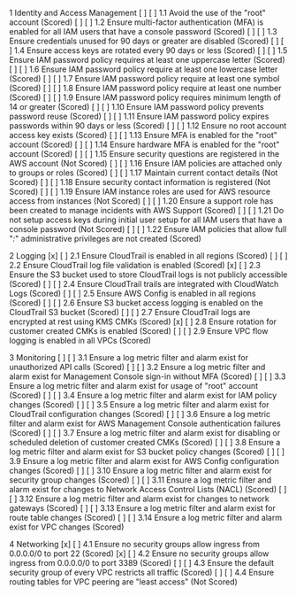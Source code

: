1 Identity and Access Management
[ ] [ ] 1.1 Avoid the use of the "root" account (Scored)
[ ] [ ] 1.2 Ensure multi-factor authentication (MFA) is enabled for all IAM users that have a console password (Scored)
[ ] [ ] 1.3 Ensure credentials unused for 90 days or greater are disabled (Scored)
[ ] [ ] 1.4 Ensure access keys are rotated every 90 days or less (Scored)
[ ] [ ] 1.5 Ensure IAM password policy requires at least one uppercase letter (Scored)
[ ] [ ] 1.6 Ensure IAM password policy require at least one lowercase letter (Scored)
[ ] [ ] 1.7 Ensure IAM password policy require at least one symbol (Scored)
[ ] [ ] 1.8 Ensure IAM password policy require at least one number (Scored)
[ ] [ ] 1.9 Ensure IAM password policy requires minimum length of 14 or greater (Scored)
[ ] [ ] 1.10 Ensure IAM password policy prevents password reuse (Scored)
[ ] [ ] 1.11 Ensure IAM password policy expires passwords within 90 days or less (Scored)
[ ] [ ] 1.12 Ensure no root account access key exists (Scored)
[ ] [ ] 1.13 Ensure MFA is enabled for the "root" account (Scored)
[ ] [ ] 1.14 Ensure hardware MFA is enabled for the "root" account (Scored)
[ ] [ ] 1.15 Ensure security questions are registered in the AWS account (Not Scored)
[ ] [ ] 1.16 Ensure IAM policies are attached only to groups or roles (Scored)
[ ] [ ] 1.17 Maintain current contact details (Not Scored)
[ ] [ ] 1.18 Ensure security contact information is registered (Not Scored)
[ ] [ ] 1.19 Ensure IAM instance roles are used for AWS resource access from instances (Not Scored)
[ ] [ ] 1.20 Ensure a support role has been created to manage incidents with AWS Support (Scored)
[ ] [ ] 1.21 Do not setup access keys during initial user setup for all IAM users that have a console password (Not Scored)
[ ] [ ] 1.22 Ensure IAM policies that allow full "*:*" administrative privileges are not created (Scored)

2 Logging
[x] [ ] 2.1 Ensure CloudTrail is enabled in all regions (Scored)
[ ] [ ] 2.2 Ensure CloudTrail log file validation is enabled (Scored)
[x] [ ] 2.3 Ensure the S3 bucket used to store CloudTrail logs is not publicly accessible (Scored)
[ ] [ ] 2.4 Ensure CloudTrail trails are integrated with CloudWatch Logs (Scored)
[ ] [ ] 2.5 Ensure AWS Config is enabled in all regions (Scored)
[ ] [ ] 2.6 Ensure S3 bucket access logging is enabled on the CloudTrail S3 bucket (Scored)
[ ] [ ] 2.7 Ensure CloudTrail logs are encrypted at rest using KMS CMKs (Scored)
[x] [ ] 2.8 Ensure rotation for customer created CMKs is enabled (Scored)
[ ] [ ] 2.9 Ensure VPC flow logging is enabled in all VPCs (Scored)

3 Monitoring
[ ] [ ] 3.1 Ensure a log metric filter and alarm exist for unauthorized API calls (Scored)
[ ] [ ] 3.2 Ensure a log metric filter and alarm exist for Management Console sign-in without MFA (Scored)
[ ] [ ] 3.3 Ensure a log metric filter and alarm exist for usage of "root" account (Scored)
[ ] [ ] 3.4 Ensure a log metric filter and alarm exist for IAM policy changes (Scored)
[ ] [ ] 3.5 Ensure a log metric filter and alarm exist for CloudTrail configuration changes (Scored)
[ ] [ ] 3.6 Ensure a log metric filter and alarm exist for AWS Management Console authentication failures (Scored)
[ ] [ ] 3.7 Ensure a log metric filter and alarm exist for disabling or scheduled deletion of customer created CMKs (Scored)
[ ] [ ] 3.8 Ensure a log metric filter and alarm exist for S3 bucket policy changes (Scored)
[ ] [ ] 3.9 Ensure a log metric filter and alarm exist for AWS Config configuration changes (Scored)
[ ] [ ] 3.10 Ensure a log metric filter and alarm exist for security group changes (Scored)
[ ] [ ] 3.11 Ensure a log metric filter and alarm exist for changes to Network Access Control Lists (NACL) (Scored)
[ ] [ ] 3.12 Ensure a log metric filter and alarm exist for changes to network gateways (Scored)
[ ] [ ] 3.13 Ensure a log metric filter and alarm exist for route table changes (Scored)
[ ] [ ] 3.14 Ensure a log metric filter and alarm exist for VPC changes (Scored)

4 Networking
[x] [ ] 4.1 Ensure no security groups allow ingress from 0.0.0.0/0 to port 22 (Scored)
[x] [ ] 4.2 Ensure no security groups allow ingress from 0.0.0.0/0 to port 3389 (Scored)
[ ] [ ] 4.3 Ensure the default security group of every VPC restricts all traffic (Scored)
[ ] [ ] 4.4 Ensure routing tables for VPC peering are "least access" (Not Scored)

